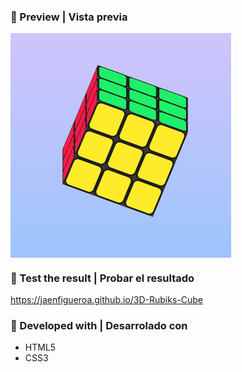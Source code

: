 ### 📌 Preview | Vista previa

<div >
  <img src="./assets/cubo3d.gif" align="center" style="width: 70%" />
</div>

### 📌 Test the result | Probar el resultado

https://jaenfigueroa.github.io/3D-Rubiks-Cube

### 📌 Developed with | Desarrolado con

- HTML5
- CSS3
